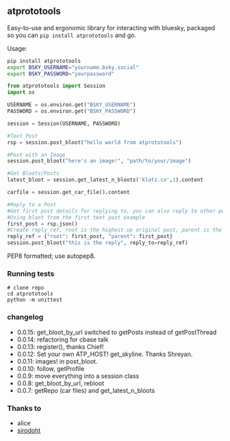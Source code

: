 ## atprototools

Easy-to-use and ergonomic library for interacting with bluesky, packaged so you can `pip
install atprototools` and go.

Usage:

```bash
pip install atprototools
export BSKY_USERNAME="yourname.bsky.social"
export BSKY_PASSWORD="yourpassword"
```

```python
from atprototools import Session
import os

USERNAME = os.environ.get("BSKY_USERNAME")
PASSWORD = os.environ.get("BSKY_PASSWORD")

session = Session(USERNAME, PASSWORD)

#Text Post
rsp = session.post_bloot("hello world from atprototools")

#Post with an Image
session.post_bloot("here's an image!", "path/to/your/image")

#Get Bloots/Posts
latest_bloot = session.get_latest_n_bloots('klatz.co',1).content

carfile = session.get_car_file().content

#Reply to a Post
#Get first post details for replying to, you can also reply to other posts from getting bloots other ways
#Using bloot from the first text post example
first_post = rsp.json()
#Create reply_ref, root is the highest up original post, parent is the comment you want to reply to directly, if you want to reply to root make both the same details.
reply_ref = {"root": first_post, "parent": first_post}
session.post_bloot("this is the reply", reply_to=reply_ref)
```


PEP8 formatted; use autopep8.

### Running tests

```
# clone repo
cd atprototools
python -m unittest
```

### changelog

- 0.0.15: get_bloot_by_url switched to getPosts instead of getPostThread
- 0.0.14: refactoring for cbase talk
- 0.0.13: register(), thanks Chief!
- 0.0.12: Set your own ATP_HOST! get_skyline. Thanks Shreyan.
- 0.0.11: images! in post_bloot.
- 0.0.10: follow, getProfile
- 0.0.9: move everything into a session class
- 0.0.8: get_bloot_by_url, rebloot
- 0.0.7: getRepo (car files) and get_latest_n_bloots

### Thanks to 

- alice
- [sirodoht](https://github.com/sirodoht)
